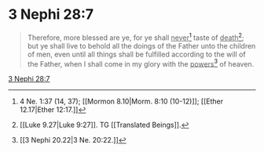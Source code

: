 # 3 Nephi 28:7

> Therefore, more blessed are ye, for ye shall <u>never</u>[^a] taste of <u>death</u>[^b]; but ye shall live to behold all the doings of the Father unto the children of men, even until all things shall be fulfilled according to the will of the Father, when I shall come in my glory with the <u>powers</u>[^c] of heaven.

[3 Nephi 28:7](https://www.churchofjesuschrist.org/study/scriptures/bofm/3-ne/28?lang=eng&id=p7#p7)


[^a]: 4 Ne. 1:37 (14, 37); [[Mormon 8.10|Morm. 8:10 (10-12)]]; [[Ether 12.17|Ether 12:17.]]
[^b]: [[Luke 9.27|Luke 9:27]]. TG [[Translated Beings]].
[^c]: [[3 Nephi 20.22|3 Ne. 20:22.]]
